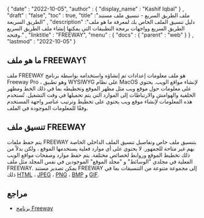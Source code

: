 {
  "date" : "2022-10-05",
  "author" : {
    "display_name" : "Kashif Iqbal"
} ,
  "draft" : "false",
  "toc" : true,
  "title" :"ملف الطريق السريع - تنسيق ملف مستند الطريق السريعة" ,
  "description" :"دليل تنسيق الملف الخاص بك لمعرفة ما هو ملف الطريق السريع وواجهات برمجة التطبيقات التي يمكنها إنشاء ملف الطريق السريع وفتحه." ,
  "linktitle" : "FREEWAY",
  "menu" : {
    "docs" : {
      "parent" : "web"
}
} ,
  "lastmod" : "2022-10-05"
}

## ما هو ملف FREEWAY؟

ملف FREEWAY هو ملف معلومات إعدادات تم إنشاؤه واستخدامه بواسطة برنامج Freeway Pro ، وهو تطبيق WYSIWYG على نظام MacOS لإنشاء مواقع الويب. يحتوي على معلومات حول موقع ويب مثل مظهر الموقع وتخطيطه بما في ذلك الخط ومظهر الخلفية والهوامش والارتباطات إلى الموارد التي يتم تحميلها في وقت التشغيل. تُستخدم هذه المعلومات لإنشاء موقع ويب يحتوي على تخطيط وترتيب عناصر واجهة المستخدم وفقًا للمعلومات الموجودة في الملف.

## تنسيق ملف FREEWAY

يتم حفظ ملفات FREEWAY بتنسيق ملف خاص وتفاصيل تنسيق الملف الداخلي الخاصة بهم غير متاحة للجمهور. لا يحتوي على أي موارد فعلية يستخدمها الموقع ، ولكن بدلاً من ذلك تخطيط الموقع وروابط لخصائص مختلفة. يتم حفظ موارد وصفحات مواقع الويب الفعلية في مجلدي "الوسائط" و "مجلد الموقع" الموجودين في نفس المجلد مثل ملف FREEWAY. يمكن تصدير مستند FREEWAY إلى مجموعة متنوعة من التنسيقات بما في ذلك [HTML](/ar/web/html/) ، [JPEG](/ar/image/jpeg/) ، [PNG](/ar/image/png/) ، [BMP](/ar/image/bmp/) و [GIF](/ar/image/gif/).

## مراجع

* [برنامج Freeway](https://en.wikipedia.org/wiki/Freeway_(software))

